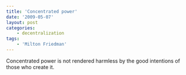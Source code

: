 ```yaml
---
title: 'Concentrated power'
date: '2009-05-07'
layout: post
categories:
    - decentralization
tags:
    - 'Milton Friedman'
---
```


Concentrated power is not rendered harmless by the good intentions of those who create it.